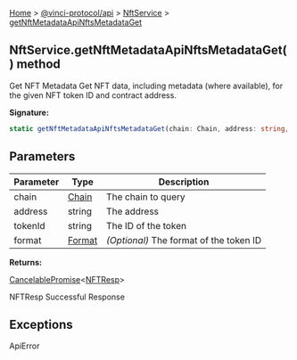 [Home](./index.md) &gt; [@vinci-protocol/api](./api.md) &gt; [NftService](./api.nftservice.md) &gt; [getNftMetadataApiNftsMetadataGet](./api.nftservice.getnftmetadataapinftsmetadataget.md)

## NftService.getNftMetadataApiNftsMetadataGet() method

Get NFT Metadata Get NFT data, including metadata (where available), for the given NFT token ID and contract address.

<b>Signature:</b>

```typescript
static getNftMetadataApiNftsMetadataGet(chain: Chain, address: string, tokenId: string, format?: Format): CancelablePromise<NFTResp>;
```

## Parameters

| Parameter | Type                      | Description                                  |
| --------- | ------------------------- | -------------------------------------------- |
| chain     | [Chain](./api.chain.md)   | The chain to query                           |
| address   | string                    | The address                                  |
| tokenId   | string                    | The ID of the token                          |
| format    | [Format](./api.format.md) | <i>(Optional)</i> The format of the token ID |

<b>Returns:</b>

[CancelablePromise](./api.cancelablepromise.md)<!-- -->&lt;[NFTResp](./api.nftresp.md)<!-- -->&gt;

NFTResp Successful Response

## Exceptions

ApiError
